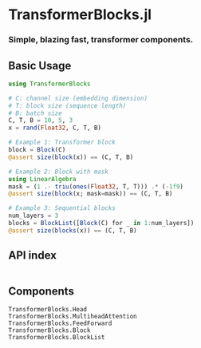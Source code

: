 # TransformerBlocks.jl
### Simple, blazing fast, transformer components.


## Basic Usage

```julia
using TransformerBlocks

# C: channel size (embedding dimension)
# T: block size (sequence length)
# B: batch size
C, T, B = 10, 5, 3
x = rand(Float32, C, T, B)

# Example 1: Transformer block
block = Block(C)
@assert size(block(x)) == (C, T, B)

# Example 2: Block with mask
using LinearAlgebra
mask = (1 .- triu(ones(Float32, T, T))) .* (-1f9)
@assert size(block(x; mask=mask)) == (C, T, B)

# Example 3: Sequential blocks
num_layers = 3
blocks = BlockList([Block(C) for _ in 1:num_layers])
@assert size(blocks(x)) == (C, T, B)
```

## API index

```@index
```

## Components

```@docs
TransformerBlocks.Head
TransformerBlocks.MultiheadAttention
TransformerBlocks.FeedForward
TransformerBlocks.Block
TransformerBlocks.BlockList
```